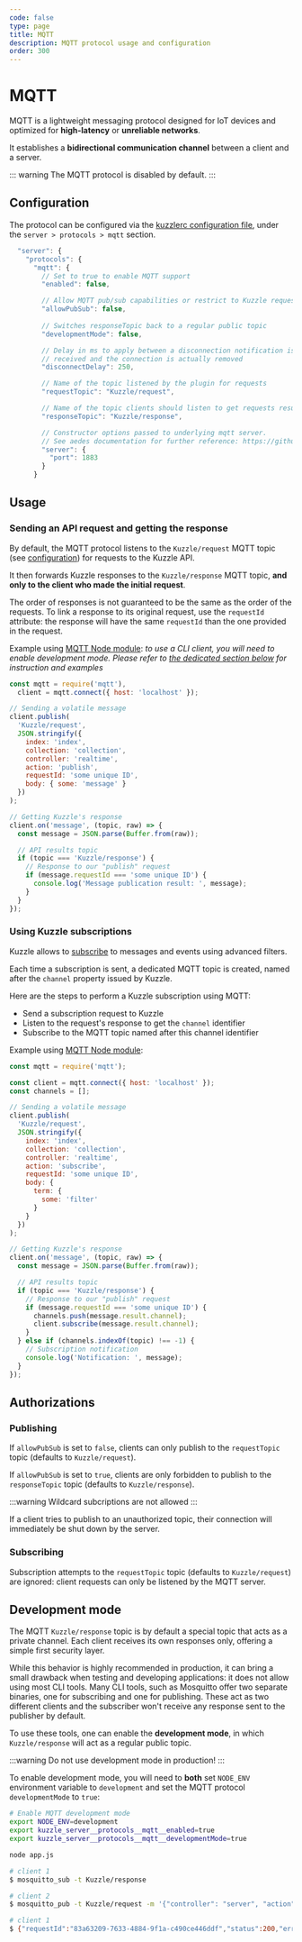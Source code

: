 ```yaml
---
code: false
type: page
title: MQTT
description: MQTT protocol usage and configuration  
order: 300
---
```


# MQTT

MQTT is a lightweight messaging protocol designed for IoT devices and optimized for **high-latency** or **unreliable networks**.  

It establishes a **bidirectional communication channel** between a client and a server.

::: warning
The MQTT protocol is disabled by default.
:::

## Configuration

The protocol can be configured via the [kuzzlerc configuration file](/core/2/guides/advanced/8-configuration), under the `server > protocols > mqtt` section.

```js
  "server": {
    "protocols": {
      "mqtt": {
        // Set to true to enable MQTT support
        "enabled": false,

        // Allow MQTT pub/sub capabilities or restrict to Kuzzle requests only
        "allowPubSub": false,
        
        // Switches responseTopic back to a regular public topic
        "developmentMode": false,

        // Delay in ms to apply between a disconnection notification is
        // received and the connection is actually removed
        "disconnectDelay": 250,

        // Name of the topic listened by the plugin for requests
        "requestTopic": "Kuzzle/request",

        // Name of the topic clients should listen to get requests result
        "responseTopic": "Kuzzle/response",

        // Constructor options passed to underlying mqtt server.
        // See aedes documentation for further reference: https://github.com/moscajs/aedes
        "server": {
          "port": 1883
        }
      }
```

## Usage

### Sending an API request and getting the response

By default, the MQTT protocol listens to the `Kuzzle/request` MQTT topic (see [configuration](#configuration)) for requests to the Kuzzle API.

It then forwards Kuzzle responses to the `Kuzzle/response` MQTT topic, **and only to the client who made the initial request**.

The order of responses is not guaranteed to be the same as the order of the requests. To link a response to its original request, use the `requestId` attribute: the response will have the same `requestId` than the one provided in the request.

Example using [MQTT Node module](https://www.npmjs.com/package/mqtt): _to use a CLI client, you will need to enable development mode. Please refer to [the dedicated section below](#development-mode) for instruction and examples_

```js
const mqtt = require('mqtt'),
  client = mqtt.connect({ host: 'localhost' });

// Sending a volatile message
client.publish(
  'Kuzzle/request',
  JSON.stringify({
    index: 'index',
    collection: 'collection',
    controller: 'realtime',
    action: 'publish',
    requestId: 'some unique ID',
    body: { some: 'message' }
  })
);

// Getting Kuzzle's response
client.on('message', (topic, raw) => {
  const message = JSON.parse(Buffer.from(raw));

  // API results topic
  if (topic === 'Kuzzle/response') {
    // Response to our "publish" request
    if (message.requestId === 'some unique ID') {
      console.log('Message publication result: ', message);
    }
  }
});
```

### Using Kuzzle subscriptions

Kuzzle allows to [subscribe](/core/2/api/controllers/realtime/subscribe) to messages and events using advanced filters.

Each time a subscription is sent, a dedicated MQTT topic is created, named after the `channel` property issued by Kuzzle.

Here are the steps to perform a Kuzzle subscription using MQTT:

- Send a subscription request to Kuzzle
- Listen to the request's response to get the `channel` identifier
- Subscribe to the MQTT topic named after this channel identifier

Example using [MQTT Node module](https://www.npmjs.com/package/mqtt):

```js
const mqtt = require('mqtt');

const client = mqtt.connect({ host: 'localhost' });
const channels = [];

// Sending a volatile message
client.publish(
  'Kuzzle/request',
  JSON.stringify({
    index: 'index',
    collection: 'collection',
    controller: 'realtime',
    action: 'subscribe',
    requestId: 'some unique ID',
    body: {
      term: {
        some: 'filter'
      }
    }
  })
);

// Getting Kuzzle's response
client.on('message', (topic, raw) => {
  const message = JSON.parse(Buffer.from(raw));

  // API results topic
  if (topic === 'Kuzzle/response') {
    // Response to our "publish" request
    if (message.requestId === 'some unique ID') {
      channels.push(message.result.channel);
      client.subscribe(message.result.channel);
    }
  } else if (channels.indexOf(topic) !== -1) {
    // Subscription notification
    console.log('Notification: ', message);
  }
});
```

## Authorizations

### Publishing

If `allowPubSub` is set to `false`, clients can only publish to the `requestTopic` topic (defaults to `Kuzzle/request`).

If `allowPubSub` is set to `true`, clients are only forbidden to publish to the `responseTopic` topic (defaults to `Kuzzle/response`).

:::warning
Wildcard subcriptions are not allowed
:::

If a client tries to publish to an unauthorized topic, their connection will immediately be shut down by the server.

### Subscribing

Subscription attempts to the `requestTopic` topic (defaults to `Kuzzle/request`) are ignored: client requests can only be listened by the MQTT server.

## Development mode

The MQTT `Kuzzle/response` topic is by default a special topic that acts as a private channel. Each client receives its own responses only, offering a simple first security layer.

While this behavior is highly recommended in production, it can bring a small drawback when testing and developing applications: it does not allow using most CLI tools.
Many CLI tools, such as Mosquitto offer two separate binaries, one for subscribing and one for publishing. These act as two different clients and the subscriber won't receive any response sent to the publisher by default.

To use these tools, one can enable the **development mode**, in which `Kuzzle/response` will act as a regular public topic.

:::warning
Do not use development mode in production!
:::

To enable development mode, you will need to **both** set `NODE_ENV` environment variable to `development` and set the MQTT protocol `developmentMode` to `true`:

```bash
# Enable MQTT development mode
export NODE_ENV=development
export kuzzle_server__protocols__mqtt__enabled=true
export kuzzle_server__protocols__mqtt__developmentMode=true

node app.js
```

```bash
# client 1
$ mosquitto_sub -t Kuzzle/response

# client 2
$ mosquitto_pub -t Kuzzle/request -m '{"controller": "server", "action": "now"}'

# client 1
$ {"requestId":"83a63209-7633-4884-9f1a-c490ce446ddf","status":200,"error":null,"controller":"server","action":"now","collection":null,"index":null,"volatile":null,"result":{"now":1509967201489}}
```
